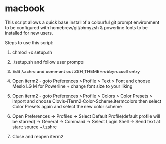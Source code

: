 # macbook
This script allows a quick base install of a colourful git prompt environment to be configured with homebrew/git/ohmyzsh & powerline fonts to be installed for new users.

Steps to use this script:

1) chmod +x setup.sh
2) ./setup.sh and follow user prompts
3) Edit /.zshrc and comment out ZSH_THEME=robbyrussell entry
4) Open iterm2 - goto Preferences > Profile > Text > Font and choose Meslo LG M for Powerline + change font size to your liking
5) Open iterm2 - goto Preferences > Profile > Colors > Color Presets > import and choose Clovis-iTerm2-Color-Scheme.itermcolors then select Color Presets again and select the new color scheme
6) Open Preferences -> Profiles -> Select Default Profile(default profile will be starred) -> General -> Command -> Select Login Shell -> Send text at start:
source ~/.zshrc

7) Close and reopen iterm2
